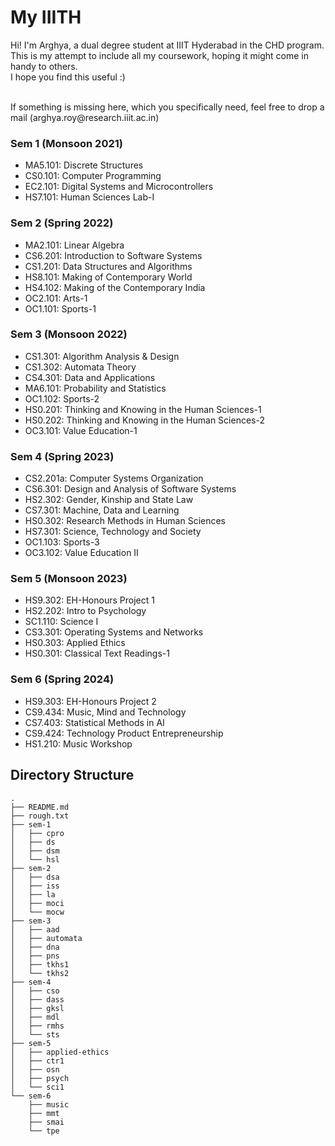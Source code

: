 # My IIITH
Hi! I'm Arghya, a dual degree student at IIIT Hyderabad in the CHD program. This is my attempt to include all my coursework, hoping it might come in handy to others. <br>
I hope you find this useful :)

<br>
If something is missing here, which you specifically need, feel free to drop a mail (arghya.roy@research.iiit.ac.in)
<br>

### Sem 1 (Monsoon 2021)
- MA5.101:	Discrete Structures
- CS0.101:	Computer Programming
- EC2.101:	Digital Systems and Microcontrollers
- HS7.101:	Human Sciences Lab-I

### Sem 2 (Spring 2022)
- MA2.101:	Linear Algebra
- CS6.201:	Introduction to Software Systems
- CS1.201:	Data Structures and Algorithms
- HS8.101:	Making of Contemporary World
- HS4.102:	Making of the Contemporary India
- OC2.101:	Arts-1
- OC1.101:	Sports-1

### Sem 3 (Monsoon 2022)
- CS1.301:	Algorithm Analysis & Design
- CS1.302:	Automata Theory
- CS4.301:	Data and Applications
- MA6.101:	Probability and Statistics	
- OC1.102:	Sports-2
- HS0.201:	Thinking and Knowing in the Human Sciences-1
- HS0.202:	Thinking and Knowing in the Human Sciences-2
- OC3.101:	Value Education-1

### Sem 4 (Spring 2023)
- CS2.201a: Computer Systems Organization
- CS6.301: Design and Analysis of Software Systems
- HS2.302: Gender, Kinship and State Law
- CS7.301: Machine, Data and Learning
- HS0.302: Research Methods in Human Sciences
- HS7.301: Science, Technology and Society
- OC1.103: Sports-3
- OC3.102: Value Education II

### Sem 5 (Monsoon 2023)
- HS9.302:	EH-Honours Project 1
- HS2.202:	Intro to Psychology
- SC1.110:	Science I
- CS3.301:	Operating Systems and Networks
- HS0.303:	Applied Ethics
- HS0.301:	Classical Text Readings-1

### Sem 6 (Spring 2024)
- HS9.303:	EH-Honours Project 2
- CS9.434:  Music, Mind and Technology
- CS7.403:	Statistical Methods in AI
- CS9.424:	Technology Product Entrepreneurship
- HS1.210:	Music Workshop


## Directory Structure
```
.
├── README.md
├── rough.txt
├── sem-1
│   ├── cpro
│   ├── ds
│   ├── dsm
│   └── hsl
├── sem-2
│   ├── dsa
│   ├── iss
│   ├── la
│   ├── moci
│   └── mocw
├── sem-3
│   ├── aad
│   ├── automata
│   ├── dna
│   ├── pns
│   ├── tkhs1
│   └── tkhs2
├── sem-4
│   ├── cso
│   ├── dass
│   ├── gksl
│   ├── mdl
│   ├── rmhs
│   └── sts
├── sem-5
│   ├── applied-ethics
│   ├── ctr1
│   ├── osn
│   ├── psych
│   └── sci1
└── sem-6
    ├── music
    ├── mmt
    ├── smai
    └── tpe
```